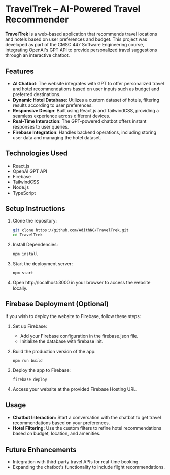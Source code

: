 # TravelTrek – AI-Powered Travel Recommender

**TravelTrek** is a web-based application that recommends travel locations and hotels based on user preferences and budget. This project was developed as part of the CMSC 447 Software Engineering course, integrating OpenAI's GPT API to provide personalized travel suggestions through an interactive chatbot.

## Features
- **AI Chatbot**: The website integrates with GPT to offer personalized travel and hotel recommendations based on user inputs such as budget and preferred destinations.
- **Dynamic Hotel Database**: Utilizes a custom dataset of hotels, filtering results according to user preferences.
- **Responsive Design**: Built using React.js and TailwindCSS, providing a seamless experience across different devices.
- **Real-Time Interaction**: The GPT-powered chatbot offers instant responses to user queries.
- **Firebase Integration**: Handles backend operations, including storing user data and managing the hotel dataset.

## Technologies Used
- React.js
- OpenAI GPT API
- Firebase
- TailwindCSS
- Node.js
- TypeScript

## Setup Instructions
1. Clone the repository:
   ```bash
   git clone https://github.com/AdithNG/TravelTrek.git
   cd TravelTrek
   ```
2. Install Dependencies:
   ```bash
   npm install
   ```
3. Start the deployment server:
   ```bash
   npm start
   ```
4. Open http://localhost:3000 in your browser to access the website locally.
   
## Firebase Deployment (Optional)
If you wish to deploy the website to Firebase, follow these steps:

1. Set up Firebase:
   - Add your Firebase configuration in the firebase.json file.
   - Initialize the database with firebase init.

2. Build the production version of the app:
   ```bash
   npm run build
   ```
3. Deploy the app to Firebase:
   ```bash
   firebase deploy
   ```
4. Access your website at the provided Firebase Hosting URL.

## Usage
- **Chatbot Interaction:** Start a conversation with the chatbot to get travel recommendations based on your preferences.
- **Hotel Filtering:** Use the custom filters to refine hotel recommendations based on budget, location, and amenities.

## Future Enhancements
- Integration with third-party travel APIs for real-time booking.
- Expanding the chatbot's functionality to include flight recommendations.
   
